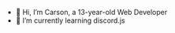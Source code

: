 - 👋 Hi, I’m Carson, a 13-year-old Web Developer
- 🌱 I’m currently learning discord.js

<!---
CodingByCarson/CodingByCarson is a ✨ special ✨ repository because its `README.md` (this file) appears on your GitHub profile.
You can click the Preview link to take a look at your changes.
--->
